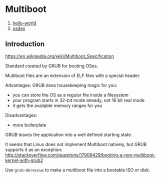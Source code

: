 # Multiboot

1.  [hello-world](hello-world/)
1.  [osdev](osdev/)

## Introduction

<https://en.wikipedia.org/wiki/Multiboot_Specification>

Standard created by GRUB for booting OSes.

Multiboot files are an extension of ELF files with a special header.

Advantages: GRUB does housekeeping magic for you:

- you can store the OS as a regular file inside a filesystem
- your program starts in 32-bit mode already, not 16 bit real mode
- it gets the available memory ranges for you

Disadvantages:

- more boilerplate

GRUB leaves the application into a well defined starting state.

It seems that Linux does not implement Multiboot natively, but GRUB supports it as an exception: <http://stackoverflow.com/questions/17909429/booting-a-non-multiboot-kernel-with-grub2>

Use `grub-mkrescue` to make a multiboot file into a bootable ISO or disk.
